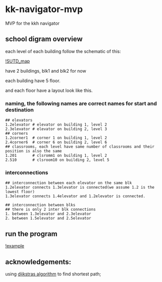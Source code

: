 # kk-navigator-mvp
MVP for the kkh navigator

## school digram overview
each level of each building follow the schematic of this:

[!SUTD_map](https://github.com/nik0sc/kk-navigator-mvp/SUTD_map.jpg)

have 2 buildings, blk1 and blk2 for now

each building have 5 floor.

and each floor have a layout look like this.

### naming, the following names are correct names for start and destination
```
## elevators
1.2elevator # elevator on building 1, level 2
2.3elevator # elevator on building 2, level 3
## corners
1.2corner1  # corner 1 on building 1, level 2
2.4corner6  # corner 6 on building 2, level 6
## classrooms, each level have same number of classrooms and their position is also the same
1.201       # clsromm1 on building 1, level 2
2.510       # clsroom10 on building 2, level 5
```
### interconnections
```
## interconnection between each elevator on the same blk
1.2elevator connects 1.3elevator is connected(we assume 1.2 is the lowest floor)
1.3elevator connects 1.4elevator and 1.2elevator is connected.

## interconnection between blks
## there is only 2 inter blk connections
1. between 1.3elevator and 2.3elevator
2. between 1.5elevator and 2.5elevator
```
## run the program
[!example](https://github.com/nik0sc/kk-navigator-mvp/example.png)
## acknowledgements:
using [dijkstras algorithm](https://github.com/mburst/dijkstras-algorithm) to find shortest path;
